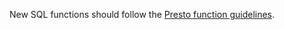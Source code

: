 New SQL functions should follow the [Presto function guidelines](https://github.com/prestodb/presto/blob/master/FUNCTIONS.md). 
